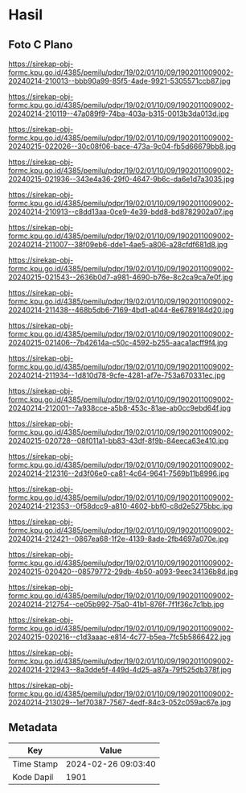 # Hasil

## Foto C Plano

https://sirekap-obj-formc.kpu.go.id/4385/pemilu/pdpr/19/02/01/10/09/1902011009002-20240214-210013--bbb90a99-85f5-4ade-9921-5305571ccb87.jpg

https://sirekap-obj-formc.kpu.go.id/4385/pemilu/pdpr/19/02/01/10/09/1902011009002-20240214-210119--47a089f9-74ba-403a-b315-0013b3da013d.jpg

https://sirekap-obj-formc.kpu.go.id/4385/pemilu/pdpr/19/02/01/10/09/1902011009002-20240215-022026--30c08f06-bace-473a-9c04-fb5d66679bb8.jpg

https://sirekap-obj-formc.kpu.go.id/4385/pemilu/pdpr/19/02/01/10/09/1902011009002-20240215-021936--343e4a36-29f0-4647-9b6c-da6e1d7a3035.jpg

https://sirekap-obj-formc.kpu.go.id/4385/pemilu/pdpr/19/02/01/10/09/1902011009002-20240214-210913--c8dd13aa-0ce9-4e39-bdd8-bd8782902a07.jpg

https://sirekap-obj-formc.kpu.go.id/4385/pemilu/pdpr/19/02/01/10/09/1902011009002-20240214-211007--38f09eb6-dde1-4ae5-a806-a28cfdf681d8.jpg

https://sirekap-obj-formc.kpu.go.id/4385/pemilu/pdpr/19/02/01/10/09/1902011009002-20240215-021543--2636b0d7-a981-4690-b76e-8c2ca9ca7e0f.jpg

https://sirekap-obj-formc.kpu.go.id/4385/pemilu/pdpr/19/02/01/10/09/1902011009002-20240214-211438--468b5db6-7169-4bd1-a044-8e6789184d20.jpg

https://sirekap-obj-formc.kpu.go.id/4385/pemilu/pdpr/19/02/01/10/09/1902011009002-20240215-021406--7b42614a-c50c-4592-b255-aaca1acff9f4.jpg

https://sirekap-obj-formc.kpu.go.id/4385/pemilu/pdpr/19/02/01/10/09/1902011009002-20240214-211934--1d810d78-9cfe-4281-af7e-753a670331ec.jpg

https://sirekap-obj-formc.kpu.go.id/4385/pemilu/pdpr/19/02/01/10/09/1902011009002-20240214-212001--7a938cce-a5b8-453c-81ae-ab0cc9ebd64f.jpg

https://sirekap-obj-formc.kpu.go.id/4385/pemilu/pdpr/19/02/01/10/09/1902011009002-20240215-020728--08f011a1-bb83-43df-8f9b-84eeca63e410.jpg

https://sirekap-obj-formc.kpu.go.id/4385/pemilu/pdpr/19/02/01/10/09/1902011009002-20240214-212316--2d3f06e0-ca81-4c64-9641-7569b11b8996.jpg

https://sirekap-obj-formc.kpu.go.id/4385/pemilu/pdpr/19/02/01/10/09/1902011009002-20240214-212353--0f58dcc9-a810-4602-bbf0-c8d2e5275bbc.jpg

https://sirekap-obj-formc.kpu.go.id/4385/pemilu/pdpr/19/02/01/10/09/1902011009002-20240214-212421--0867ea68-1f2e-4139-8ade-2fb4697a070e.jpg

https://sirekap-obj-formc.kpu.go.id/4385/pemilu/pdpr/19/02/01/10/09/1902011009002-20240215-020420--08579772-29db-4b50-a093-9eec34136b8d.jpg

https://sirekap-obj-formc.kpu.go.id/4385/pemilu/pdpr/19/02/01/10/09/1902011009002-20240214-212754--ce05b992-75a0-41b1-876f-7f1f36c7c1bb.jpg

https://sirekap-obj-formc.kpu.go.id/4385/pemilu/pdpr/19/02/01/10/09/1902011009002-20240215-020216--c1d3aaac-e814-4c77-b5ea-7fc5b5866422.jpg

https://sirekap-obj-formc.kpu.go.id/4385/pemilu/pdpr/19/02/01/10/09/1902011009002-20240214-212943--8a3dde5f-449d-4d25-a87a-79f525db378f.jpg

https://sirekap-obj-formc.kpu.go.id/4385/pemilu/pdpr/19/02/01/10/09/1902011009002-20240214-213029--1ef70387-7567-4edf-84c3-052c059ac67e.jpg


## Metadata

| Key        | Value               |
| ---------- | ------------------- |
| Time Stamp | 2024-02-26 09:03:40 |
| Kode Dapil | 1901                |



